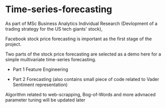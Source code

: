 # Time-series-forecasting

As part of MSc Business Analytics Individual Research (Devlopment of a trading strategy for the US tech giants' stock),

Facebook stock price forecasting is important as the first stage of the project. 

Two parts of the stock price forecasting are selected as a demo here for a simple multivariate time-series forecasting. 

* Part 1 Feature Engineering  

* Part 2 Forecasting (also contains small piece of code related to Vader Sentiment representation)

Algorithm related to web-scrapping, Bog-of-Words and more advnaced parameter tuning will be updated later
